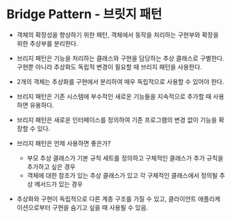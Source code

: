 # Bridge Pattern - 브릿지 패턴

- 객체의 확장성을 향상하기 위한 패턴, 객체에서 동작을 처리하는 구현부와 확장을 위한 추상부를 분리한다.


- 브리지 패턴은 기능을 처리하는 클래스와 구현을 담당하는 추상 클래스로 구별한다.
    구현뿐 아니라 추상화도 독립적 변경이 필요할 때 브리지 패턴을 사용한다.


- 2개의 객체는 추상화를 구현에서 분리하여 매우 독립적으로 사용할 수 있어야 한다.


- 브리지 패턴은 기존 시스템에 부수적인 새로운 기능들을 지속적으로 추가할 때 사용하면 유용하다.


- 브리지 패턴은 새로운 인터페이스를 정의하여 기존 프로그램의 변경 없이 기능을 확장할 수 있다.


- 브리지 패턴은 언제 사용하면 좋은가?
    - 부모 추상 클래스가 기본 규칙 세트를 정의하고 구체적인 클래스가 추가 규칙을 추가하고 싶은 경우
    - 객체에 대한 참조가 있는 추상 클래스가 있고 각 구체적인 클래스에서 정의될 추상 메서드가 있는 경우


- 추상화와 구현이 독립적으로 다른 계층 구조를 가질 수 있고, 클라이언트 애플리케이션으로부터 구현을 숨기고 싶을 때 사용될 수 있음.